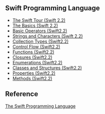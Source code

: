 Swift Programming Language
----------------

* [The Swift Tour (Swift 2.2)](https://github.com/rocooshiang/LearningSwiftRecord/blob/master/Swift-Programming-Language/docs/The-Swift-Tour.md)
* [The Basics (Swift 2.2)](https://github.com/rocooshiang/LearningSwiftRecord/blob/master/Swift-Programming-Language/docs/The-Basics.md)
* [Basic Operators (Swift2.2)](https://github.com/rocooshiang/LearningSwiftRecord/blob/master/Swift-Programming-Language/docs/Basic-Operators.md)
* [Strings and Characters (Swift 2.2)](https://github.com/rocooshiang/LearningSwiftRecord/blob/master/Swift-Programming-Language/docs/Strings-and-Characters.md)
* [Collection Types (Swift2.2)](https://github.com/rocooshiang/LearningSwiftRecord/blob/master/Swift-Programming-Language/docs/Collection-Types.md)
* [Control Flow (Swift2.2)](https://github.com/rocooshiang/LearningSwiftRecord/blob/master/Swift-Programming-Language/docs/Control-Flow.md)
* [Functions (Swift2.2)](https://github.com/rocooshiang/LearningSwiftRecord/blob/master/Swift-Programming-Language/docs/Functions.md)
* [Closures (Swift2.2)](https://github.com/rocooshiang/LearningSwiftRecord/blob/master/Swift-Programming-Language/docs/Closures.md)
* [Enumerations (Swift2.2)](https://github.com/rocooshiang/LearningSwiftRecord/blob/master/Swift-Programming-Language/docs/Enumerations.md)
* [Classes and Structures (Swift2.2)](https://github.com/rocooshiang/LearningSwiftRecord/blob/master/Swift-Programming-Language/docs/Classes-and-Structures.md)
* [Properties (Swift2.2)](https://github.com/rocooshiang/LearningSwiftRecord/blob/master/Swift-Programming-Language/docs/Properties.md)
* [Methods (Swift2.2)](https://github.com/rocooshiang/LearningSwiftRecord/blob/master/Swift-Programming-Language/docs/Methods.md)



Reference
----------
[The Swift Programming Language](https://developer.apple.com/library/ios/documentation/Swift/Conceptual/Swift_Programming_Language/index.html#//apple_ref/doc/uid/TP40014097-CH3-ID0)

